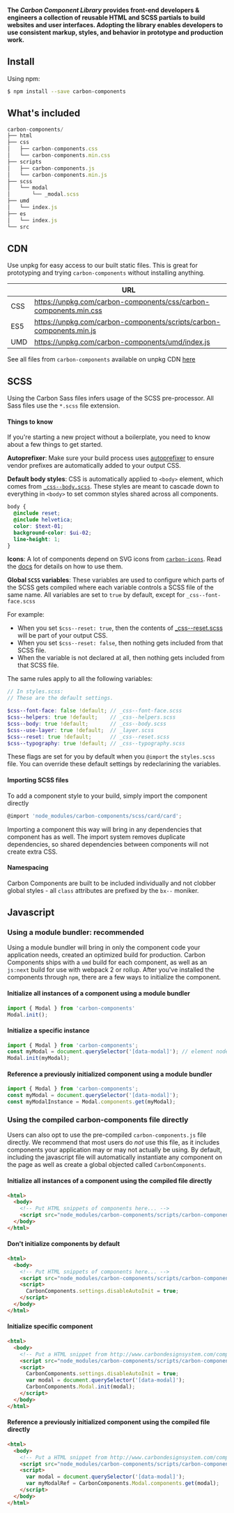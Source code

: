 **The _Carbon Component Library_ provides front-end developers & engineers a collection of reusable HTML and SCSS partials to build websites and user interfaces. Adopting the library enables developers to use consistent markup, styles, and behavior in prototype and production work.**


## Install

Using npm:

```sh
$ npm install --save carbon-components
```

## What's included

```js
carbon-components/
├── html
├── css
│   ├── carbon-components.css
│   └── carbon-components.min.css
├── scripts
│   ├── carbon-components.js
│   └── carbon-components.min.js
├── scss
│   └── modal
│       └── _modal.scss
├── umd
│   └── index.js
├── es
│   └── index.js
└── src
```

## CDN

Use unpkg for easy access to our built static files. This is great for prototyping and trying `carbon-components` without installing anything.

|     | URL                                                                  |
|-----|----------------------------------------------------------------------|
| CSS | https://unpkg.com/carbon-components/css/carbon-components.min.css    |
| ES5 | https://unpkg.com/carbon-components/scripts/carbon-components.min.js |
| UMD | https://unpkg.com/carbon-components/umd/index.js                     |

See all files from `carbon-components` available on unpkg CDN [here](https://unpkg.com/carbon-components/)

## SCSS

Using the Carbon Sass files infers usage of the SCSS pre-processor.
All Sass files use the `*.scss` file extension.

#### Things to know

If you're starting a new project without a boilerplate,
you need to know about a few things to get started.

__Autoprefixer__: Make sure your build process uses [autoprefixer](https://github.com/postcss/autoprefixer) to ensure vendor prefixes are automatically added to your output CSS.

__Default body styles__: CSS is automatically applied to `<body>` element, which comes from [`_css--body.scss`](https://github.com/carbon-design-system/carbon-components/blob/master/src/globals/scss/_css--body.scss). These styles are meant to cascade down to everything in `<body>` to set common styles shared across all components.

```scss
body {
  @include reset;
  @include helvetica;
  color: $text-01;
  background-color: $ui-02;
  line-height: 1;
}
```

__Icons__: A lot of components depend on SVG icons from [`carbon-icons`](https://github.com/carbon-design-system/carbon-icons). Read the [docs](https://github.com/carbon-design-system/carbon-icons/blob/master/docs/usage.md) for details on how to use them.

__Global `SCSS` variables__: These variables are used to configure which parts of the SCSS gets compiled where each variable controls a SCSS file of the same name. All variables are set to `true` by default, except for `_css--font-face.scss`

For example:

- When you set `$css--reset: true`, then the contents of [_css--reset.scss](https://github.com/carbon-design-system/carbon-components/blob/master/src/globals/scss/_css--reset.scss) will be part of your output CSS.
- When you set `$css--reset: false`, then nothing gets included from that SCSS file.
- When the variable is not declared at all, then nothing gets included from that SCSS file.

The same rules apply to all the following variables:

```scss
// In styles.scss:
// These are the default settings.

$css--font-face: false !default; // _css--font-face.scss
$css--helpers: true !default;    // _css--helpers.scss
$css--body: true !default;       // _css--body.scss
$css--use-layer: true !default;  // _layer.scss
$css--reset: true !default;      // _css--reset.scss
$css--typography: true !default; // _css--typography.scss
```

These flags are set for you by default when you `@import` the `styles.scss` file.
You can override these default settings by redeclarining the variables.

#### Importing SCSS files

To add a component style to your build, simply import the component directly

```javascript
@import 'node_modules/carbon-components/scss/card/card';
```

Importing a component this way will bring in any dependencies that component has as well. The import system removes duplicate dependencies, so shared dependencies between components will not create extra CSS.

#### Namespacing

Carbon Components are built to be included individually and not clobber global styles - all `class` attributes are prefixed by the `bx--` moniker.

## Javascript

### Using a module bundler: recommended

Using a module bundler will bring in only the component code your application needs, created an optimized build for production. Carbon Components ships with a `umd` build for each component, as well as an `js:next` build for use with webpack 2 or rollup. After you've installed the components through `npm`, there are a few ways to initialize the component.

#### Initialize all instances of a component using a module bundler

```js
import { Modal } from 'carbon-components'
Modal.init();
```

#### Initialize a specific instance

```js
import { Modal } from 'carbon-components';
const myModal = document.querySelector('[data-modal]'); // element node of the modal itself
Modal.init(myModal);
```

#### Reference a previously initialized component using a module bundler

```js
import { Modal } from 'carbon-components';
const myModal = document.querySelector('[data-modal]');
const myModalInstance = Modal.components.get(myModal);
```

### Using the compiled carbon-components file directly

Users can also opt to use the pre-compiled `carbon-components.js` file directly. We recommend that most users do _not_ use this file, as it includes components your application may or may not actually be using. By default, including the javascript file will automatically instantiate any component on the page as well as create a global objected called `CarbonComponents`.

#### Initialize all instances of a component using the compiled file directly

```html
<html>
  <body>
    <!-- Put HTML snippets of components here... -->
    <script src="node_modules/carbon-components/scripts/carbon-components.min.js"></script>
  </body>
</html>
```

#### Don't initialize components by default

```html
<html>
  <body>
    <!-- Put HTML snippets of components here... -->
    <script src="node_modules/carbon-components/scripts/carbon-components.min.js"></script>
    <script>
      CarbonComponents.settings.disableAutoInit = true;
    </script>
  </body>
</html>
```

#### Initialize specific component

```html
<html>
  <body>
    <!-- Put a HTML snippet from http://www.carbondesignsystem.com/components/modal/code here -->
    <script src="node_modules/carbon-components/scripts/carbon-components.min.js"></script>
    <script>
      CarbonComponents.settings.disableAutoInit = true;
      var modal = document.querySelector('[data-modal]');
      CarbonComponents.Modal.init(modal);
    </script>
  </body>
</html>
```

#### Reference a previously initialized component using the compiled file directly

```html
<html>
  <body>
    <!-- Put a HTML snippet from http://www.carbondesignsystem.com/components/modal/code here -->
    <script src="node_modules/carbon-components/scripts/carbon-components.min.js"></script>
    <script>
      var modal = document.querySelector('[data-modal]');
      var myModalRef = CarbonComponents.Modal.components.get(modal);
    </script>
  </body>
</html>
```
